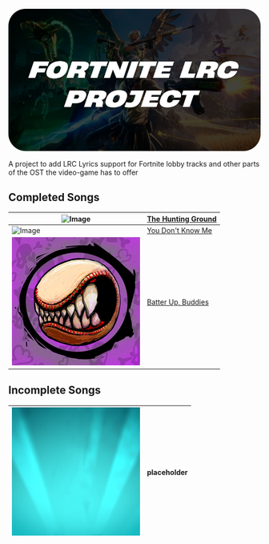 ![Banner Image](/banner.png)

A project to add LRC Lyrics support for Fortnite lobby tracks and other parts of the OST the video-game has to offer

## Completed Songs

| ![Image](https://static.wikia.nocookie.net/fortnite/images/3/3e/The_Hunting_Ground_%28Cover_Art%29_-_Music_-_Fortnite.png/revision/latest?cb=20240308190845) | [The Hunting Ground](/lyrics/hunting-ground.lrc) |
|---|---|
| ![Image](https://static.wikia.nocookie.net/fortnite/images/f/fc/You_Don%27t_Know_Me_%28Cover_Art%29_-_Music_-_Fortnite.png/revision/latest?cb=20231203105724) | [You Don't Know Me](/yrics/mystery.lrc) |
| ![Image](/buddies.png) | [Batter Up, Buddies](/lyrics/batter.lrc) |


## Incomplete Songs

| ![Image](/latest.png) | placeholder |
|---|---|
